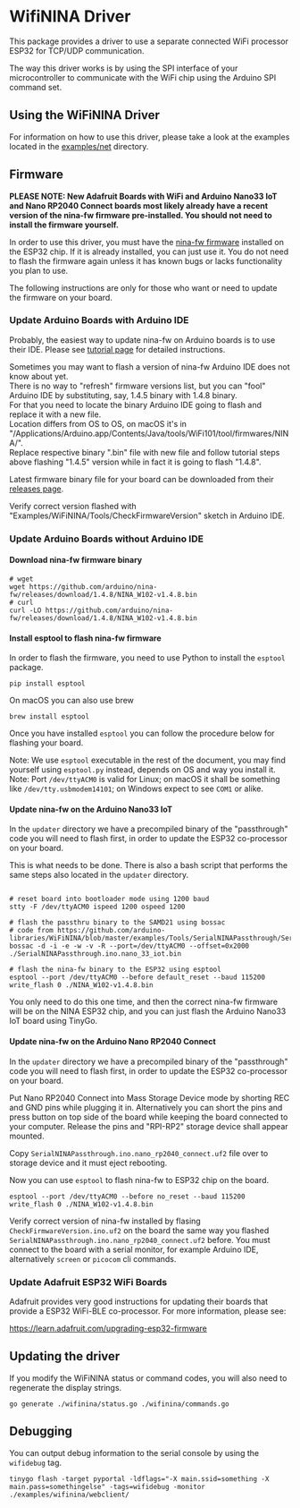 # WifiNINA Driver

This package provides a driver to use a separate connected WiFi processor ESP32 for TCP/UDP communication.

The way this driver works is by using the SPI interface of your microcontroller to communicate with the WiFi chip using the Arduino SPI command set.

## Using the WiFiNINA Driver

For information on how to use this driver, please take a look at the examples located in the [examples/net](../examples/net) directory.

## Firmware

**PLEASE NOTE: New Adafruit Boards with WiFi and Arduino Nano33 IoT and Nano RP2040 Connect boards most likely already have a recent version of the nina-fw firmware pre-installed. You should not need to install the firmware yourself.**

In order to use this driver, you must have the [nina-fw firmware](https://github.com/arduino/nina-fw/) installed on the ESP32 chip. If it is already installed, you can just use it. You do not need to flash the firmware again unless it has known bugs or lacks functionality you plan to use.

The following instructions are only for those who want or need to update the firmware on your board.

### Update Arduino Boards with Arduino IDE

Probably, the easiest way to update nina-fw on Arduino boards is to use their IDE.
Please see [tutorial page](https://www.arduino.cc/en/Tutorial/WiFiNINA-FirmwareUpdater) for detailed instructions.

Sometimes you may want to flash a version of nina-fw Arduino IDE does not know about yet.  
There is no way to "refresh" firmware versions list, but you can "fool" Arduino IDE by substituting, say, 1.4.5 binary with 1.4.8 binary.  
For that you need to locate the binary Arduino IDE going to flash and replace it with a new file.  
Location differs from OS to OS, on macOS it's in "/Applications/Arduino.app/Contents/Java/tools/WiFi101/tool/firmwares/NINA/".  
Replace respective binary ".bin" file with new file and follow tutorial steps above flashing "1.4.5" version while in fact it is going to flash "1.4.8".

Latest firmware binary file for your board can be downloaded from their [releases page](https://github.com/arduino/nina-fw/releases).

Verify correct version flashed with "Examples/WiFiNINA/Tools/CheckFirmwareVersion" sketch in Arduino IDE.

### Update Arduino Boards without Arduino IDE

#### Download nina-fw firmware binary

```shell
# wget
wget https://github.com/arduino/nina-fw/releases/download/1.4.8/NINA_W102-v1.4.8.bin
# curl
curl -LO https://github.com/arduino/nina-fw/releases/download/1.4.8/NINA_W102-v1.4.8.bin
```

#### Install esptool to flash nina-fw firmware

In order to flash the firmware, you need to use Python to install the `esptool` package.

```shell
pip install esptool
```

On macOS you can also use brew

```shell
brew install esptool
```

Once you have installed `esptool` you can follow the procedure below for flashing your board.

Note: We use `esptool` executable in the rest of the document, you may find yourself using `esptool.py` instead, depends on OS and way you install it.
Note: Port `/dev/ttyACM0` is valid for Linux; on macOS it shall be something like `/dev/tty.usbmodem14101`; on Windows expect to see `COM1` or alike.

#### Update nina-fw on the Arduino Nano33 IoT

In the `updater` directory we have a precompiled binary of the "passthrough" code you will need to flash first, in order to update the ESP32 co-processor on your board.

This is what needs to be done. There is also a bash script that performs the same steps also located in the `updater` directory.

```shell

# reset board into bootloader mode using 1200 baud
stty -F /dev/ttyACM0 ispeed 1200 ospeed 1200

# flash the passthru binary to the SAMD21 using bossac
# code from https://github.com/arduino-libraries/WiFiNINA/blob/master/examples/Tools/SerialNINAPassthrough/SerialNINAPassthrough.ino
bossac -d -i -e -w -v -R --port=/dev/ttyACM0 --offset=0x2000 ./SerialNINAPassthrough.ino.nano_33_iot.bin

# flash the nina-fw binary to the ESP32 using esptool
esptool --port /dev/ttyACM0 --before default_reset --baud 115200 write_flash 0 ./NINA_W102-v1.4.8.bin
```

You only need to do this one time, and then the correct nina-fw firmware will be on the NINA ESP32 chip, and you can just flash the Arduino Nano33 IoT board using TinyGo.

#### Update nina-fw on the Arduino Nano RP2040 Connect

In the `updater` directory we have a precompiled binary of the "passthrough" code you will need to flash first, in order to update the ESP32 co-processor on your board.

Put Nano RP2040 Connect into Mass Storage Device mode by shorting REC and GND pins while plugging it in. Alternatively you can short the pins and press button on top side of the board while keeping the board connected to your computer. Release the pins and "RPI-RP2" storage device shall appear mounted.

Copy `SerialNINAPassthrough.ino.nano_rp2040_connect.uf2` file over to storage device and it must eject rebooting.

Now you can use `esptool` to flash nina-fw to ESP32 chip on the board.

```shell
esptool --port /dev/ttyACM0 --before no_reset --baud 115200 write_flash 0 ./NINA_W102-v1.4.8.bin
```

Verify correct version of nina-fw installed by flasing `CheckFirmwareVersion.ino.uf2` on the board the same way you flashed `SerialNINAPassthrough.ino.nano_rp2040_connect.uf2` before. You must connect to the board with a serial monitor, for example Arduino IDE, alternatively `screen` or `picocom` cli commands.

### Update Adafruit ESP32 WiFi Boards

Adafruit provides very good instructions for updating their boards that provide a ESP32 WiFi-BLE co-processor. For more information, please see:

https://learn.adafruit.com/upgrading-esp32-firmware

## Updating the driver

If you modify the WiFiNINA status or command codes, you will also need to regenerate the display strings.

```
go generate ./wifinina/status.go ./wifinina/commands.go
```

## Debugging

You can output debug information to the serial console by using the `wifidebug` tag.

```
tinygo flash -target pyportal -ldflags="-X main.ssid=something -X main.pass=somethingelse" -tags=wifidebug -monitor ./examples/wifinina/webclient/
```

